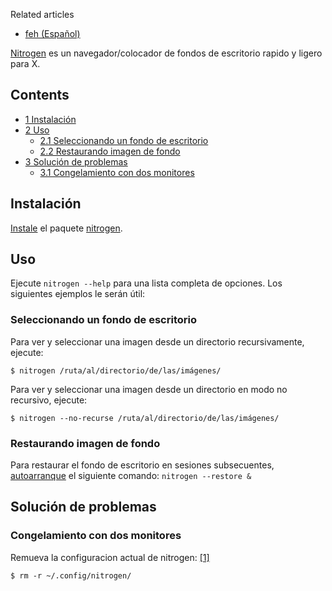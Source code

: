 Related articles

*   [feh (Español)](/index.php/Feh_(Espa%C3%B1ol) "Feh (Español)")

[Nitrogen](http://l3ib.org/nitrogen/) es un navegador/colocador de fondos de escritorio rapido y ligero para X.

## Contents

*   [1 Instalación](#Instalaci.C3.B3n)
*   [2 Uso](#Uso)
    *   [2.1 Seleccionando un fondo de escritorio](#Seleccionando_un_fondo_de_escritorio)
    *   [2.2 Restaurando imagen de fondo](#Restaurando_imagen_de_fondo)
*   [3 Solución de problemas](#Soluci.C3.B3n_de_problemas)
    *   [3.1 Congelamiento con dos monitores](#Congelamiento_con_dos_monitores)

## Instalación

[Instale](/index.php/Install_(Espa%C3%B1ol) "Install (Español)") el paquete [nitrogen](https://www.archlinux.org/packages/?name=nitrogen).

## Uso

Ejecute `nitrogen --help` para una lista completa de opciones. Los siguientes ejemplos le serán útil:

### Seleccionando un fondo de escritorio

Para ver y seleccionar una imagen desde un directorio recursivamente, ejecute:

```
$ nitrogen /ruta/al/directorio/de/las/imágenes/

```

Para ver y seleccionar una imagen desde un directorio en modo no recursivo, ejecute:

```
$ nitrogen --no-recurse /ruta/al/directorio/de/las/imágenes/

```

### Restaurando imagen de fondo

Para restaurar el fondo de escritorio en sesiones subsecuentes, [autoarranque](/index.php/Autostarting_(Espa%C3%B1ol) "Autostarting (Español)") el siguiente comando: `nitrogen --restore &`

## Solución de problemas

### Congelamiento con dos monitores

Remueva la configuracion actual de nitrogen: [[1]](https://bbs.archlinux.org/viewtopic.php?id=46245)

```
$ rm -r ~/.config/nitrogen/

```